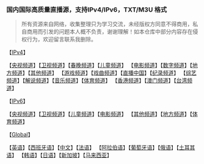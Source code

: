 ### 国内国际高质量直播源，支持IPv4/IPv6，TXT/M3U 格式

> 所有资源来自网络，收集整理只为学习交流，未经版权方同意不得商用，私自商用而引发的问题本人概不负责，谢谢理解！如本仓库中部分内容存在侵权行为，欢迎留言联系我删除。
> 

【[IPv4](./iptv4.m3u)】

【[央视频道](./IPv4/央视频道.m3u)】【[卫视频道](./IPv4/卫视频道.m3u)】【[春晚频道](./IPv4/春晚频道.m3u)】【[儿童频道](./IPv4/儿童频道.m3u)】
【[电影频道](./IPv4/电影频道.m3u)】【[数字频道](./IPv4/数字频道.m3u)】【[地方频道](./IPv4/地方频道.m3u)】【[其他频道](./IPv4/其他频道.m3u)】
【[游戏频道](./IPv4/邮箱频道.m3u)】【[戏曲频道](./IPv4/戏曲频道.m3u)】【[直播中国](./IPv4/直播中国.m3u)】【[纪录频道](./IPv4/纪录频道.m3u)】
【[综艺频道](./IPv4/综艺频道.m3u)】【[解说频道](./IPv4/解说频道.m3u)】【[音乐频道](./IPv4/音乐频道.m3u)】【[体育频道](./IPv4/体育频道.m3u)】
【[香港频道](./IPv4/hong_kong.m3u)】【[澳门频道](./IPv4/macau.m3u)】【[台湾频道](./IPv4/taiwan.m3u)】


【[IPv6](./iptv6.m3u)】

【[央视频道](./IPv6/央视频道.m3u)】【[卫视频道](./IPv6/卫视频道.m3u)】【[儿童频道](./IPv6/儿童频道.m3u)】【[电影频道](./IPv6/电影频道.m3u)】
【[其他频道](./IPv6/其他频道.m3u)】【[地方频道](./IPv6/地方频道.m3u)】【[体育频道](./IPv6/体育频道.m3u)】


【[Global](./index.m3u)】

【[英语](./IPv4/eng.m3u)】【[西班牙语](./IPv6/spa.m3u)】【[中文](./IPv6/zho.m3u)】【[法语](./IPv6/fra.m3u)】
【[阿拉伯语](./IPv6ara.m3u)】【[葡萄牙语](./IPv6/por.m3u)】【[俄语](./IPv6/rus.m3u)】【[土耳其语](./IPv6/tur.m3u)】
【[韩语](./IPv6/kor.m3u)】【[日语](./IPv6/jpn.m3u)】【[新加坡](./IPv6/singapore.m3u)】【[马来西亚](./IPv6/malaysia.m3u)】



